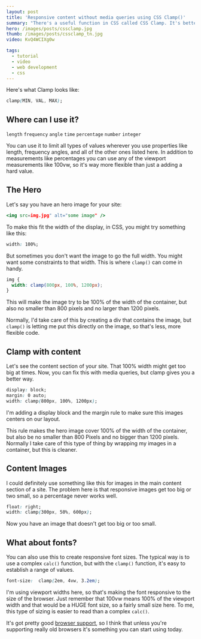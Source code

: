 ```yaml
---
layout: post
title: 'Responsive content without media queries using CSS Clamp()'
summary: "There's a useful function in CSS called CSS Clamp. It's better than using a width property because you can set up a minimum and maximum value, which are the clamps."
hero: /images/posts/cssclamp.jpg
thumb: /images/posts/cssclamp_tn.jpg
video: KvQ4WCIXg0w

tags:
  - tutorial
  - video
  - web development
  - css
---
```


Here's what Clamp looks like:

```css
clamp(MIN, VAL, MAX);
```

## Where can I use it?

`length` `frequency` `angle` `time` `percentage` `number` `integer`

You can use it to limit all types of values wherever you use properties like length, frequency angles, and all of the other ones listed here. In addition to measurements like percentages you can use any of the viewport measurements like 100vw, so it's way more flexible than just a adding a hard value.


## The Hero

Let's say you have an hero image for your site:

```jsx
<img src=img.jpg" alt="some image" />
```

To make this fit the width of the display, in CSS, you might try something like this:

```css
width: 100%;
```

But sometimes you don't want the image to go the full width. You might want some constraints to that width. This is where `clamp()` can come in handy.

```css
img {
  width: clamp(800px, 100%, 1200px);
}
```

This will make the image try to be 100% of the width of the container, but also no smaller than 800 pixels and no larger than 1200 pixels.

Normally, I'd take care of this by creating a div that contains the image, but `clamp()` is letting me put this directly on the image, so that's less, more flexible code.


## Clamp with content

Let's see  the content section of your site. That 100% width might get too big at times. Now, you can fix this with media queries, but clamp gives you a better way.

```css
display: block;
margin: 0 auto;
width: clamp(800px, 100%, 1200px);
```

I'm adding a display block and the margin rule to make sure this images centers on our layout.

This rule makes the hero image cover 100% of the width of the container, but also be no smaller than 800 Pixels and no bigger than 1200 pixels. Normally I take care of this type of thing by wrapping my images in a container, but this is cleaner.

## Content Images

I could definitely use something like this for images in the main content section of a site. The problem here is that responsive images get too big or two small, so a percentage never works well.

```css
float: right;
width: clamp(300px, 50%, 600px);
```

Now you have an image that doesn't get too big or too small.

## What about fonts?

You can also use this to create responsive font sizes. The typical way is to use a complex `calc()` function, but with the `clamp()` function, it's easy to establish a range of values.

```css
font-size:  clamp(2em, 4vw, 3.2em);
```

I'm using viewport widths here, so that's making the font responsive to the size of the browser. Just remember that 100vw means 100% of the viewport width and that would be a HUGE font size, so a fairly small size here. To me, this type of sizing is easier to read than a complex `calc()`.

It's got pretty good [browser support](https://caniuse.com/?search=clamp), so I think that unless you're supporting really old browsers it's something you can start using today.
